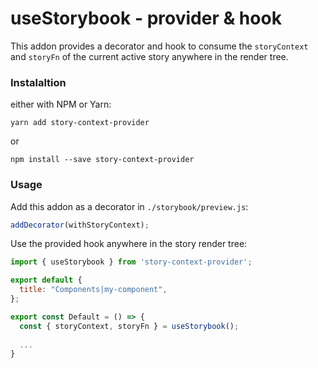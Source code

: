 # useStorybook - provider & hook

This addon provides a decorator and hook to consume the `storyContext` and `storyFn` of the current active story anywhere in the render tree.

### Instalaltion

either with NPM or Yarn:

`yarn add story-context-provider`

or

`npm install --save story-context-provider`

### Usage

Add this addon as a decorator in `./storybook/preview.js`:

```js
addDecorator(withStoryContext);
```

Use the provided hook anywhere in the story render tree:

```jsx
import { useStorybook } from 'story-context-provider';

export default {
  title: "Components|my-component",
};

export const Default = () => {
  const { storyContext, storyFn } = useStorybook();
  
  ...
}
```
